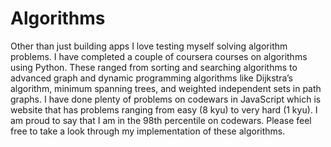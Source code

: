# Algorithms
Other than just building apps I love testing myself solving algorithm problems. I have completed a couple of coursera courses on algorithms using Python. These ranged from sorting and searching algorithms to advanced graph and dynamic programming algorithms like Dijkstra’s algorithm, minimum spanning trees, and weighted independent sets in path graphs. I have done plenty of problems on codewars in JavaScript which is website that has problems ranging from easy (8 kyu) to very hard (1 kyu). I am proud to say that I am in the 98th percentile on codewars. Please feel free to take a look through my implementation of these algorithms.
